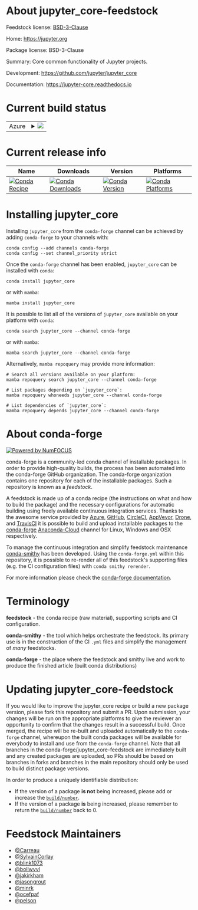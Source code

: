 About jupyter_core-feedstock
============================

Feedstock license: [BSD-3-Clause](https://github.com/conda-forge/jupyter_core-feedstock/blob/main/LICENSE.txt)

Home: https://jupyter.org

Package license: BSD-3-Clause

Summary: Core common functionality of Jupyter projects.

Development: https://github.com/jupyter/jupyter_core

Documentation: https://jupyter-core.readthedocs.io

Current build status
====================


<table>
    
  <tr>
    <td>Azure</td>
    <td>
      <details>
        <summary>
          <a href="https://dev.azure.com/conda-forge/feedstock-builds/_build/latest?definitionId=3043&branchName=main">
            <img src="https://dev.azure.com/conda-forge/feedstock-builds/_apis/build/status/jupyter_core-feedstock?branchName=main">
          </a>
        </summary>
        <table>
          <thead><tr><th>Variant</th><th>Status</th></tr></thead>
          <tbody><tr>
              <td>linux_64_python3.10.____cpythonpython_implcpython</td>
              <td>
                <a href="https://dev.azure.com/conda-forge/feedstock-builds/_build/latest?definitionId=3043&branchName=main">
                  <img src="https://dev.azure.com/conda-forge/feedstock-builds/_apis/build/status/jupyter_core-feedstock?branchName=main&jobName=linux&configuration=linux%20linux_64_python3.10.____cpythonpython_implcpython" alt="variant">
                </a>
              </td>
            </tr><tr>
              <td>linux_64_python3.11.____cpythonpython_implcpython</td>
              <td>
                <a href="https://dev.azure.com/conda-forge/feedstock-builds/_build/latest?definitionId=3043&branchName=main">
                  <img src="https://dev.azure.com/conda-forge/feedstock-builds/_apis/build/status/jupyter_core-feedstock?branchName=main&jobName=linux&configuration=linux%20linux_64_python3.11.____cpythonpython_implcpython" alt="variant">
                </a>
              </td>
            </tr><tr>
              <td>linux_64_python3.12.____cpythonpython_implcpython</td>
              <td>
                <a href="https://dev.azure.com/conda-forge/feedstock-builds/_build/latest?definitionId=3043&branchName=main">
                  <img src="https://dev.azure.com/conda-forge/feedstock-builds/_apis/build/status/jupyter_core-feedstock?branchName=main&jobName=linux&configuration=linux%20linux_64_python3.12.____cpythonpython_implcpython" alt="variant">
                </a>
              </td>
            </tr><tr>
              <td>linux_64_python3.8.____cpythonpython_implcpython</td>
              <td>
                <a href="https://dev.azure.com/conda-forge/feedstock-builds/_build/latest?definitionId=3043&branchName=main">
                  <img src="https://dev.azure.com/conda-forge/feedstock-builds/_apis/build/status/jupyter_core-feedstock?branchName=main&jobName=linux&configuration=linux%20linux_64_python3.8.____cpythonpython_implcpython" alt="variant">
                </a>
              </td>
            </tr><tr>
              <td>linux_64_python3.9.____73_pypypython_implpypy</td>
              <td>
                <a href="https://dev.azure.com/conda-forge/feedstock-builds/_build/latest?definitionId=3043&branchName=main">
                  <img src="https://dev.azure.com/conda-forge/feedstock-builds/_apis/build/status/jupyter_core-feedstock?branchName=main&jobName=linux&configuration=linux%20linux_64_python3.9.____73_pypypython_implpypy" alt="variant">
                </a>
              </td>
            </tr><tr>
              <td>linux_64_python3.9.____cpythonpython_implcpython</td>
              <td>
                <a href="https://dev.azure.com/conda-forge/feedstock-builds/_build/latest?definitionId=3043&branchName=main">
                  <img src="https://dev.azure.com/conda-forge/feedstock-builds/_apis/build/status/jupyter_core-feedstock?branchName=main&jobName=linux&configuration=linux%20linux_64_python3.9.____cpythonpython_implcpython" alt="variant">
                </a>
              </td>
            </tr><tr>
              <td>linux_aarch64_python3.10.____cpythonpython_implcpython</td>
              <td>
                <a href="https://dev.azure.com/conda-forge/feedstock-builds/_build/latest?definitionId=3043&branchName=main">
                  <img src="https://dev.azure.com/conda-forge/feedstock-builds/_apis/build/status/jupyter_core-feedstock?branchName=main&jobName=linux&configuration=linux%20linux_aarch64_python3.10.____cpythonpython_implcpython" alt="variant">
                </a>
              </td>
            </tr><tr>
              <td>linux_aarch64_python3.11.____cpythonpython_implcpython</td>
              <td>
                <a href="https://dev.azure.com/conda-forge/feedstock-builds/_build/latest?definitionId=3043&branchName=main">
                  <img src="https://dev.azure.com/conda-forge/feedstock-builds/_apis/build/status/jupyter_core-feedstock?branchName=main&jobName=linux&configuration=linux%20linux_aarch64_python3.11.____cpythonpython_implcpython" alt="variant">
                </a>
              </td>
            </tr><tr>
              <td>linux_aarch64_python3.12.____cpythonpython_implcpython</td>
              <td>
                <a href="https://dev.azure.com/conda-forge/feedstock-builds/_build/latest?definitionId=3043&branchName=main">
                  <img src="https://dev.azure.com/conda-forge/feedstock-builds/_apis/build/status/jupyter_core-feedstock?branchName=main&jobName=linux&configuration=linux%20linux_aarch64_python3.12.____cpythonpython_implcpython" alt="variant">
                </a>
              </td>
            </tr><tr>
              <td>linux_aarch64_python3.8.____cpythonpython_implcpython</td>
              <td>
                <a href="https://dev.azure.com/conda-forge/feedstock-builds/_build/latest?definitionId=3043&branchName=main">
                  <img src="https://dev.azure.com/conda-forge/feedstock-builds/_apis/build/status/jupyter_core-feedstock?branchName=main&jobName=linux&configuration=linux%20linux_aarch64_python3.8.____cpythonpython_implcpython" alt="variant">
                </a>
              </td>
            </tr><tr>
              <td>linux_aarch64_python3.9.____cpythonpython_implcpython</td>
              <td>
                <a href="https://dev.azure.com/conda-forge/feedstock-builds/_build/latest?definitionId=3043&branchName=main">
                  <img src="https://dev.azure.com/conda-forge/feedstock-builds/_apis/build/status/jupyter_core-feedstock?branchName=main&jobName=linux&configuration=linux%20linux_aarch64_python3.9.____cpythonpython_implcpython" alt="variant">
                </a>
              </td>
            </tr><tr>
              <td>linux_ppc64le_python3.10.____cpythonpython_implcpython</td>
              <td>
                <a href="https://dev.azure.com/conda-forge/feedstock-builds/_build/latest?definitionId=3043&branchName=main">
                  <img src="https://dev.azure.com/conda-forge/feedstock-builds/_apis/build/status/jupyter_core-feedstock?branchName=main&jobName=linux&configuration=linux%20linux_ppc64le_python3.10.____cpythonpython_implcpython" alt="variant">
                </a>
              </td>
            </tr><tr>
              <td>linux_ppc64le_python3.11.____cpythonpython_implcpython</td>
              <td>
                <a href="https://dev.azure.com/conda-forge/feedstock-builds/_build/latest?definitionId=3043&branchName=main">
                  <img src="https://dev.azure.com/conda-forge/feedstock-builds/_apis/build/status/jupyter_core-feedstock?branchName=main&jobName=linux&configuration=linux%20linux_ppc64le_python3.11.____cpythonpython_implcpython" alt="variant">
                </a>
              </td>
            </tr><tr>
              <td>linux_ppc64le_python3.12.____cpythonpython_implcpython</td>
              <td>
                <a href="https://dev.azure.com/conda-forge/feedstock-builds/_build/latest?definitionId=3043&branchName=main">
                  <img src="https://dev.azure.com/conda-forge/feedstock-builds/_apis/build/status/jupyter_core-feedstock?branchName=main&jobName=linux&configuration=linux%20linux_ppc64le_python3.12.____cpythonpython_implcpython" alt="variant">
                </a>
              </td>
            </tr><tr>
              <td>linux_ppc64le_python3.8.____cpythonpython_implcpython</td>
              <td>
                <a href="https://dev.azure.com/conda-forge/feedstock-builds/_build/latest?definitionId=3043&branchName=main">
                  <img src="https://dev.azure.com/conda-forge/feedstock-builds/_apis/build/status/jupyter_core-feedstock?branchName=main&jobName=linux&configuration=linux%20linux_ppc64le_python3.8.____cpythonpython_implcpython" alt="variant">
                </a>
              </td>
            </tr><tr>
              <td>linux_ppc64le_python3.9.____cpythonpython_implcpython</td>
              <td>
                <a href="https://dev.azure.com/conda-forge/feedstock-builds/_build/latest?definitionId=3043&branchName=main">
                  <img src="https://dev.azure.com/conda-forge/feedstock-builds/_apis/build/status/jupyter_core-feedstock?branchName=main&jobName=linux&configuration=linux%20linux_ppc64le_python3.9.____cpythonpython_implcpython" alt="variant">
                </a>
              </td>
            </tr><tr>
              <td>osx_64_python3.10.____cpythonpython_implcpython</td>
              <td>
                <a href="https://dev.azure.com/conda-forge/feedstock-builds/_build/latest?definitionId=3043&branchName=main">
                  <img src="https://dev.azure.com/conda-forge/feedstock-builds/_apis/build/status/jupyter_core-feedstock?branchName=main&jobName=osx&configuration=osx%20osx_64_python3.10.____cpythonpython_implcpython" alt="variant">
                </a>
              </td>
            </tr><tr>
              <td>osx_64_python3.11.____cpythonpython_implcpython</td>
              <td>
                <a href="https://dev.azure.com/conda-forge/feedstock-builds/_build/latest?definitionId=3043&branchName=main">
                  <img src="https://dev.azure.com/conda-forge/feedstock-builds/_apis/build/status/jupyter_core-feedstock?branchName=main&jobName=osx&configuration=osx%20osx_64_python3.11.____cpythonpython_implcpython" alt="variant">
                </a>
              </td>
            </tr><tr>
              <td>osx_64_python3.12.____cpythonpython_implcpython</td>
              <td>
                <a href="https://dev.azure.com/conda-forge/feedstock-builds/_build/latest?definitionId=3043&branchName=main">
                  <img src="https://dev.azure.com/conda-forge/feedstock-builds/_apis/build/status/jupyter_core-feedstock?branchName=main&jobName=osx&configuration=osx%20osx_64_python3.12.____cpythonpython_implcpython" alt="variant">
                </a>
              </td>
            </tr><tr>
              <td>osx_64_python3.8.____cpythonpython_implcpython</td>
              <td>
                <a href="https://dev.azure.com/conda-forge/feedstock-builds/_build/latest?definitionId=3043&branchName=main">
                  <img src="https://dev.azure.com/conda-forge/feedstock-builds/_apis/build/status/jupyter_core-feedstock?branchName=main&jobName=osx&configuration=osx%20osx_64_python3.8.____cpythonpython_implcpython" alt="variant">
                </a>
              </td>
            </tr><tr>
              <td>osx_64_python3.9.____73_pypypython_implpypy</td>
              <td>
                <a href="https://dev.azure.com/conda-forge/feedstock-builds/_build/latest?definitionId=3043&branchName=main">
                  <img src="https://dev.azure.com/conda-forge/feedstock-builds/_apis/build/status/jupyter_core-feedstock?branchName=main&jobName=osx&configuration=osx%20osx_64_python3.9.____73_pypypython_implpypy" alt="variant">
                </a>
              </td>
            </tr><tr>
              <td>osx_64_python3.9.____cpythonpython_implcpython</td>
              <td>
                <a href="https://dev.azure.com/conda-forge/feedstock-builds/_build/latest?definitionId=3043&branchName=main">
                  <img src="https://dev.azure.com/conda-forge/feedstock-builds/_apis/build/status/jupyter_core-feedstock?branchName=main&jobName=osx&configuration=osx%20osx_64_python3.9.____cpythonpython_implcpython" alt="variant">
                </a>
              </td>
            </tr><tr>
              <td>osx_arm64_python3.10.____cpython</td>
              <td>
                <a href="https://dev.azure.com/conda-forge/feedstock-builds/_build/latest?definitionId=3043&branchName=main">
                  <img src="https://dev.azure.com/conda-forge/feedstock-builds/_apis/build/status/jupyter_core-feedstock?branchName=main&jobName=osx&configuration=osx%20osx_arm64_python3.10.____cpython" alt="variant">
                </a>
              </td>
            </tr><tr>
              <td>osx_arm64_python3.11.____cpython</td>
              <td>
                <a href="https://dev.azure.com/conda-forge/feedstock-builds/_build/latest?definitionId=3043&branchName=main">
                  <img src="https://dev.azure.com/conda-forge/feedstock-builds/_apis/build/status/jupyter_core-feedstock?branchName=main&jobName=osx&configuration=osx%20osx_arm64_python3.11.____cpython" alt="variant">
                </a>
              </td>
            </tr><tr>
              <td>osx_arm64_python3.12.____cpython</td>
              <td>
                <a href="https://dev.azure.com/conda-forge/feedstock-builds/_build/latest?definitionId=3043&branchName=main">
                  <img src="https://dev.azure.com/conda-forge/feedstock-builds/_apis/build/status/jupyter_core-feedstock?branchName=main&jobName=osx&configuration=osx%20osx_arm64_python3.12.____cpython" alt="variant">
                </a>
              </td>
            </tr><tr>
              <td>osx_arm64_python3.8.____cpython</td>
              <td>
                <a href="https://dev.azure.com/conda-forge/feedstock-builds/_build/latest?definitionId=3043&branchName=main">
                  <img src="https://dev.azure.com/conda-forge/feedstock-builds/_apis/build/status/jupyter_core-feedstock?branchName=main&jobName=osx&configuration=osx%20osx_arm64_python3.8.____cpython" alt="variant">
                </a>
              </td>
            </tr><tr>
              <td>osx_arm64_python3.9.____cpython</td>
              <td>
                <a href="https://dev.azure.com/conda-forge/feedstock-builds/_build/latest?definitionId=3043&branchName=main">
                  <img src="https://dev.azure.com/conda-forge/feedstock-builds/_apis/build/status/jupyter_core-feedstock?branchName=main&jobName=osx&configuration=osx%20osx_arm64_python3.9.____cpython" alt="variant">
                </a>
              </td>
            </tr><tr>
              <td>win_64_python3.10.____cpythonpython_implcpython</td>
              <td>
                <a href="https://dev.azure.com/conda-forge/feedstock-builds/_build/latest?definitionId=3043&branchName=main">
                  <img src="https://dev.azure.com/conda-forge/feedstock-builds/_apis/build/status/jupyter_core-feedstock?branchName=main&jobName=win&configuration=win%20win_64_python3.10.____cpythonpython_implcpython" alt="variant">
                </a>
              </td>
            </tr><tr>
              <td>win_64_python3.11.____cpythonpython_implcpython</td>
              <td>
                <a href="https://dev.azure.com/conda-forge/feedstock-builds/_build/latest?definitionId=3043&branchName=main">
                  <img src="https://dev.azure.com/conda-forge/feedstock-builds/_apis/build/status/jupyter_core-feedstock?branchName=main&jobName=win&configuration=win%20win_64_python3.11.____cpythonpython_implcpython" alt="variant">
                </a>
              </td>
            </tr><tr>
              <td>win_64_python3.12.____cpythonpython_implcpython</td>
              <td>
                <a href="https://dev.azure.com/conda-forge/feedstock-builds/_build/latest?definitionId=3043&branchName=main">
                  <img src="https://dev.azure.com/conda-forge/feedstock-builds/_apis/build/status/jupyter_core-feedstock?branchName=main&jobName=win&configuration=win%20win_64_python3.12.____cpythonpython_implcpython" alt="variant">
                </a>
              </td>
            </tr><tr>
              <td>win_64_python3.8.____cpythonpython_implcpython</td>
              <td>
                <a href="https://dev.azure.com/conda-forge/feedstock-builds/_build/latest?definitionId=3043&branchName=main">
                  <img src="https://dev.azure.com/conda-forge/feedstock-builds/_apis/build/status/jupyter_core-feedstock?branchName=main&jobName=win&configuration=win%20win_64_python3.8.____cpythonpython_implcpython" alt="variant">
                </a>
              </td>
            </tr><tr>
              <td>win_64_python3.9.____73_pypypython_implpypy</td>
              <td>
                <a href="https://dev.azure.com/conda-forge/feedstock-builds/_build/latest?definitionId=3043&branchName=main">
                  <img src="https://dev.azure.com/conda-forge/feedstock-builds/_apis/build/status/jupyter_core-feedstock?branchName=main&jobName=win&configuration=win%20win_64_python3.9.____73_pypypython_implpypy" alt="variant">
                </a>
              </td>
            </tr><tr>
              <td>win_64_python3.9.____cpythonpython_implcpython</td>
              <td>
                <a href="https://dev.azure.com/conda-forge/feedstock-builds/_build/latest?definitionId=3043&branchName=main">
                  <img src="https://dev.azure.com/conda-forge/feedstock-builds/_apis/build/status/jupyter_core-feedstock?branchName=main&jobName=win&configuration=win%20win_64_python3.9.____cpythonpython_implcpython" alt="variant">
                </a>
              </td>
            </tr>
          </tbody>
        </table>
      </details>
    </td>
  </tr>
</table>

Current release info
====================

| Name | Downloads | Version | Platforms |
| --- | --- | --- | --- |
| [![Conda Recipe](https://img.shields.io/badge/recipe-jupyter_core-green.svg)](https://anaconda.org/conda-forge/jupyter_core) | [![Conda Downloads](https://img.shields.io/conda/dn/conda-forge/jupyter_core.svg)](https://anaconda.org/conda-forge/jupyter_core) | [![Conda Version](https://img.shields.io/conda/vn/conda-forge/jupyter_core.svg)](https://anaconda.org/conda-forge/jupyter_core) | [![Conda Platforms](https://img.shields.io/conda/pn/conda-forge/jupyter_core.svg)](https://anaconda.org/conda-forge/jupyter_core) |

Installing jupyter_core
=======================

Installing `jupyter_core` from the `conda-forge` channel can be achieved by adding `conda-forge` to your channels with:

```
conda config --add channels conda-forge
conda config --set channel_priority strict
```

Once the `conda-forge` channel has been enabled, `jupyter_core` can be installed with `conda`:

```
conda install jupyter_core
```

or with `mamba`:

```
mamba install jupyter_core
```

It is possible to list all of the versions of `jupyter_core` available on your platform with `conda`:

```
conda search jupyter_core --channel conda-forge
```

or with `mamba`:

```
mamba search jupyter_core --channel conda-forge
```

Alternatively, `mamba repoquery` may provide more information:

```
# Search all versions available on your platform:
mamba repoquery search jupyter_core --channel conda-forge

# List packages depending on `jupyter_core`:
mamba repoquery whoneeds jupyter_core --channel conda-forge

# List dependencies of `jupyter_core`:
mamba repoquery depends jupyter_core --channel conda-forge
```


About conda-forge
=================

[![Powered by
NumFOCUS](https://img.shields.io/badge/powered%20by-NumFOCUS-orange.svg?style=flat&colorA=E1523D&colorB=007D8A)](https://numfocus.org)

conda-forge is a community-led conda channel of installable packages.
In order to provide high-quality builds, the process has been automated into the
conda-forge GitHub organization. The conda-forge organization contains one repository
for each of the installable packages. Such a repository is known as a *feedstock*.

A feedstock is made up of a conda recipe (the instructions on what and how to build
the package) and the necessary configurations for automatic building using freely
available continuous integration services. Thanks to the awesome service provided by
[Azure](https://azure.microsoft.com/en-us/services/devops/), [GitHub](https://github.com/),
[CircleCI](https://circleci.com/), [AppVeyor](https://www.appveyor.com/),
[Drone](https://cloud.drone.io/welcome), and [TravisCI](https://travis-ci.com/)
it is possible to build and upload installable packages to the
[conda-forge](https://anaconda.org/conda-forge) [Anaconda-Cloud](https://anaconda.org/)
channel for Linux, Windows and OSX respectively.

To manage the continuous integration and simplify feedstock maintenance
[conda-smithy](https://github.com/conda-forge/conda-smithy) has been developed.
Using the ``conda-forge.yml`` within this repository, it is possible to re-render all of
this feedstock's supporting files (e.g. the CI configuration files) with ``conda smithy rerender``.

For more information please check the [conda-forge documentation](https://conda-forge.org/docs/).

Terminology
===========

**feedstock** - the conda recipe (raw material), supporting scripts and CI configuration.

**conda-smithy** - the tool which helps orchestrate the feedstock.
                   Its primary use is in the construction of the CI ``.yml`` files
                   and simplify the management of *many* feedstocks.

**conda-forge** - the place where the feedstock and smithy live and work to
                  produce the finished article (built conda distributions)


Updating jupyter_core-feedstock
===============================

If you would like to improve the jupyter_core recipe or build a new
package version, please fork this repository and submit a PR. Upon submission,
your changes will be run on the appropriate platforms to give the reviewer an
opportunity to confirm that the changes result in a successful build. Once
merged, the recipe will be re-built and uploaded automatically to the
`conda-forge` channel, whereupon the built conda packages will be available for
everybody to install and use from the `conda-forge` channel.
Note that all branches in the conda-forge/jupyter_core-feedstock are
immediately built and any created packages are uploaded, so PRs should be based
on branches in forks and branches in the main repository should only be used to
build distinct package versions.

In order to produce a uniquely identifiable distribution:
 * If the version of a package **is not** being increased, please add or increase
   the [``build/number``](https://docs.conda.io/projects/conda-build/en/latest/resources/define-metadata.html#build-number-and-string).
 * If the version of a package **is** being increased, please remember to return
   the [``build/number``](https://docs.conda.io/projects/conda-build/en/latest/resources/define-metadata.html#build-number-and-string)
   back to 0.

Feedstock Maintainers
=====================

* [@Carreau](https://github.com/Carreau/)
* [@SylvainCorlay](https://github.com/SylvainCorlay/)
* [@blink1073](https://github.com/blink1073/)
* [@bollwyvl](https://github.com/bollwyvl/)
* [@jakirkham](https://github.com/jakirkham/)
* [@jasongrout](https://github.com/jasongrout/)
* [@minrk](https://github.com/minrk/)
* [@ocefpaf](https://github.com/ocefpaf/)
* [@pelson](https://github.com/pelson/)

